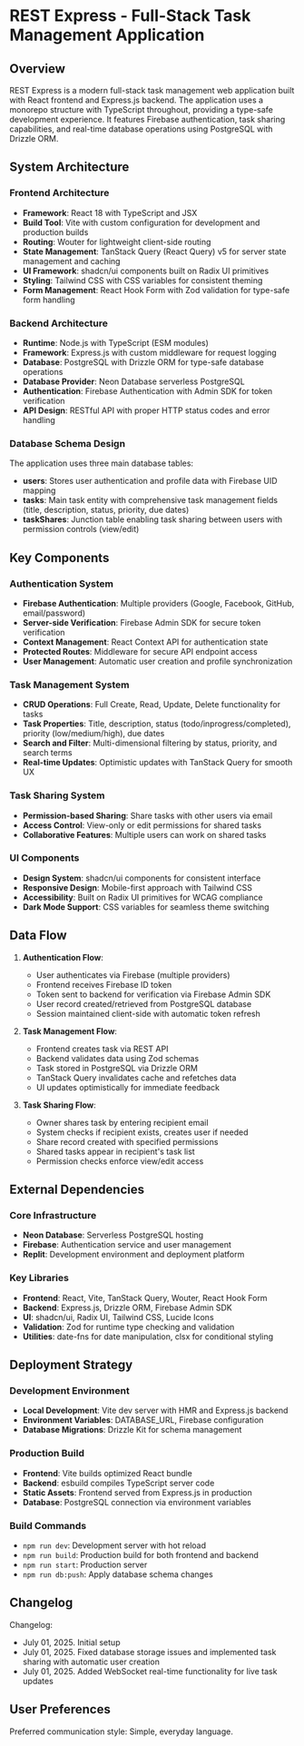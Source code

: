 # REST Express - Full-Stack Task Management Application

## Overview

REST Express is a modern full-stack task management web application built with React frontend and Express.js backend. The application uses a monorepo structure with TypeScript throughout, providing a type-safe development experience. It features Firebase authentication, task sharing capabilities, and real-time database operations using PostgreSQL with Drizzle ORM.

## System Architecture

### Frontend Architecture
- **Framework**: React 18 with TypeScript and JSX
- **Build Tool**: Vite with custom configuration for development and production builds
- **Routing**: Wouter for lightweight client-side routing
- **State Management**: TanStack Query (React Query) v5 for server state management and caching
- **UI Framework**: shadcn/ui components built on Radix UI primitives
- **Styling**: Tailwind CSS with CSS variables for consistent theming
- **Form Management**: React Hook Form with Zod validation for type-safe form handling

### Backend Architecture
- **Runtime**: Node.js with TypeScript (ESM modules)
- **Framework**: Express.js with custom middleware for request logging
- **Database**: PostgreSQL with Drizzle ORM for type-safe database operations
- **Database Provider**: Neon Database serverless PostgreSQL
- **Authentication**: Firebase Authentication with Admin SDK for token verification
- **API Design**: RESTful API with proper HTTP status codes and error handling

### Database Schema Design
The application uses three main database tables:
- **users**: Stores user authentication and profile data with Firebase UID mapping
- **tasks**: Main task entity with comprehensive task management fields (title, description, status, priority, due dates)
- **taskShares**: Junction table enabling task sharing between users with permission controls (view/edit)

## Key Components

### Authentication System
- **Firebase Authentication**: Multiple providers (Google, Facebook, GitHub, email/password)
- **Server-side Verification**: Firebase Admin SDK for secure token verification
- **Context Management**: React Context API for authentication state
- **Protected Routes**: Middleware for secure API endpoint access
- **User Management**: Automatic user creation and profile synchronization

### Task Management System
- **CRUD Operations**: Full Create, Read, Update, Delete functionality for tasks
- **Task Properties**: Title, description, status (todo/inprogress/completed), priority (low/medium/high), due dates
- **Search and Filter**: Multi-dimensional filtering by status, priority, and search terms
- **Real-time Updates**: Optimistic updates with TanStack Query for smooth UX

### Task Sharing System
- **Permission-based Sharing**: Share tasks with other users via email
- **Access Control**: View-only or edit permissions for shared tasks
- **Collaborative Features**: Multiple users can work on shared tasks

### UI Components
- **Design System**: shadcn/ui components for consistent interface
- **Responsive Design**: Mobile-first approach with Tailwind CSS
- **Accessibility**: Built on Radix UI primitives for WCAG compliance
- **Dark Mode Support**: CSS variables for seamless theme switching

## Data Flow

1. **Authentication Flow**:
   - User authenticates via Firebase (multiple providers)
   - Frontend receives Firebase ID token
   - Token sent to backend for verification via Firebase Admin SDK
   - User record created/retrieved from PostgreSQL database
   - Session maintained client-side with automatic token refresh

2. **Task Management Flow**:
   - Frontend creates task via REST API
   - Backend validates data using Zod schemas
   - Task stored in PostgreSQL via Drizzle ORM
   - TanStack Query invalidates cache and refetches data
   - UI updates optimistically for immediate feedback

3. **Task Sharing Flow**:
   - Owner shares task by entering recipient email
   - System checks if recipient exists, creates user if needed
   - Share record created with specified permissions
   - Shared tasks appear in recipient's task list
   - Permission checks enforce view/edit access

## External Dependencies

### Core Infrastructure
- **Neon Database**: Serverless PostgreSQL hosting
- **Firebase**: Authentication service and user management
- **Replit**: Development environment and deployment platform

### Key Libraries
- **Frontend**: React, Vite, TanStack Query, Wouter, React Hook Form
- **Backend**: Express.js, Drizzle ORM, Firebase Admin SDK
- **UI**: shadcn/ui, Radix UI, Tailwind CSS, Lucide Icons
- **Validation**: Zod for runtime type checking and validation
- **Utilities**: date-fns for date manipulation, clsx for conditional styling

## Deployment Strategy

### Development Environment
- **Local Development**: Vite dev server with HMR and Express.js backend
- **Environment Variables**: DATABASE_URL, Firebase configuration
- **Database Migrations**: Drizzle Kit for schema management

### Production Build
- **Frontend**: Vite builds optimized React bundle
- **Backend**: esbuild compiles TypeScript server code
- **Static Assets**: Frontend served from Express.js in production
- **Database**: PostgreSQL connection via environment variables

### Build Commands
- `npm run dev`: Development server with hot reload
- `npm run build`: Production build for both frontend and backend
- `npm run start`: Production server
- `npm run db:push`: Apply database schema changes

## Changelog

Changelog:
- July 01, 2025. Initial setup
- July 01, 2025. Fixed database storage issues and implemented task sharing with automatic user creation
- July 01, 2025. Added WebSocket real-time functionality for live task updates

## User Preferences

Preferred communication style: Simple, everyday language.